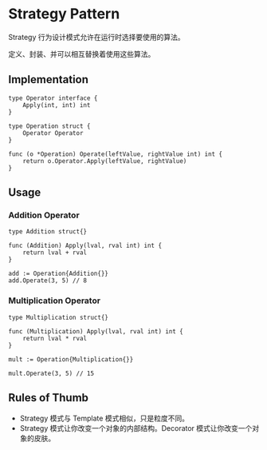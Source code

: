# Strategy Pattern

Strategy 行为设计模式允许在运行时选择要使用的算法。

定义、封装、并可以相互替换着使用这些算法。

## Implementation

```
type Operator interface {
    Apply(int, int) int
}

type Operation struct {
    Operator Operator
}

func (o *Operation) Operate(leftValue, rightValue int) int {
    return o.Operator.Apply(leftValue, rightValue)
}
```

## Usage

### Addition Operator

```
type Addition struct{}

func (Addition) Apply(lval, rval int) int {
    return lval + rval
}
```

```
add := Operation{Addition{}}
add.Operate(3, 5) // 8
```

### Multiplication Operator

```
type Multiplication struct{}

func (Multiplication) Apply(lval, rval int) int {
    return lval * rval
}
```

```
mult := Operation{Multiplication{}}

mult.Operate(3, 5) // 15
```

## Rules of Thumb

- Strategy 模式与 Template 模式相似，只是粒度不同。
- Strategy 模式让你改变一个对象的内部结构。Decorator 模式让你改变一个对象的皮肤。
